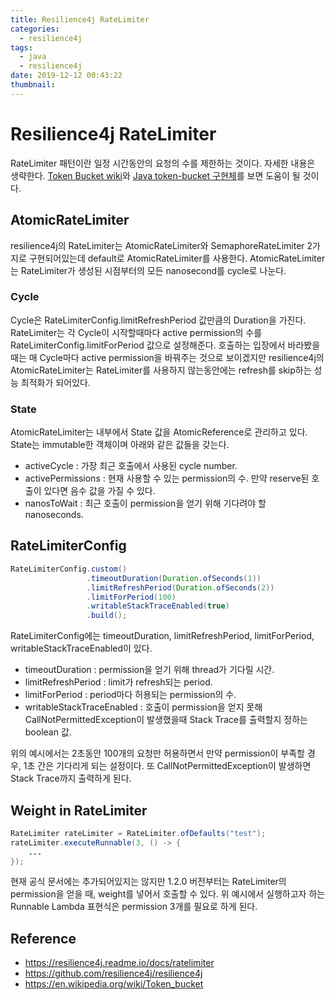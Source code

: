 ```yaml
---
title: Resilience4j RateLimiter
categories:
  - resilience4j
tags:
  - java
  - resilience4j
date: 2019-12-12 00:43:22
thumbnail:
---
```


# Resilience4j RateLimiter

RateLimiter 패턴이란 일정 시간동안의 요청의 수를 제한하는 것이다. 자세한 내용은 생략한다. [Token Bucket wiki](https://en.wikipedia.org/wiki/Token_bucket)와 [Java token-bucket 구현체](https://github.com/bbeck/token-bucket)를 보면 도움이 될 것이다.

## AtomicRateLimiter
resilience4j의 RateLimiter는 AtomicRateLimiter와 SemaphoreRateLimiter 2가지로 구현되어있는데 default로 AtomicRateLimiter를 사용한다. AtomicRateLimiter는 RateLimiter가 생성된 시점부터의 모든 nanosecond를 cycle로 나눈다. 

### Cycle
Cycle은 RateLimiterConfig.limitRefreshPeriod 값만큼의 Duration을 가진다. RateLimiter는 각 Cycle이 시작할때마다 active permission의 수를 RateLimiterConfig.limitForPeriod 값으로 설정해준다. 
호출하는 입장에서 바라봤을 때는 매 Cycle마다 active permission을 바꿔주는 것으로 보이겠지만 resilience4j의 AtomicRateLimiter는 RateLimiter를 사용하지 않는동안에는 refresh를 skip하는 성능 최적화가 되어있다.

### State
AtomicRateLimiter는 내부에서 State 값을 AtomicReference로 관리하고 있다. State는 immutable한 객체이며 아래와 같은 값들을 갖는다.
* activeCycle : 가장 최근 호출에서 사용된 cycle number.
* activePermissions : 현재 사용할 수 있는 permission의 수. 만약 reserve된 호출이 있다면 음수 값을 가질 수 있다.
* nanosToWait : 최근 호출이 permission을 얻기 위해 기다려야 할 nanoseconds.

## RateLimiterConfig
```java
RateLimiterConfig.custom()
                 .timeoutDuration(Duration.ofSeconds(1))
                 .limitRefreshPeriod(Duration.ofSeconds(2))
                 .limitForPeriod(100)
                 .writableStackTraceEnabled(true)
                 .build();
```

RateLimiterConfig에는 timeoutDuration, limitRefreshPeriod, limitForPeriod, writableStackTraceEnabled이 있다.
* timeoutDuration : permission을 얻기 위해 thread가 기다릴 시간.
* limitRefreshPeriod : limit가 refresh되는 period. 
* limitForPeriod : period마다 허용되는 permission의 수.
* writableStackTraceEnabled : 호출이 permission을 얻지 못해 CallNotPermittedException이 발생했을때 Stack Trace를 출력할지 정하는 boolean 값.

위의 예시에서는 2초동안 100개의 요청만 허용하면서 만약 permission이 부족할 경우, 1초 간은 기다리게 되는 설정이다. 또 CallNotPermittedException이 발생하면 Stack Trace까지 출력하게 된다.

## Weight in RateLimiter
```java
RateLimiter rateLimiter = RateLimiter.ofDefaults("test");
rateLimiter.executeRunnable(3, () -> {
    ...
});
```

현재 공식 문서에는 추가되어있지는 않지만 1.2.0 버전부터는 RateLimiter의 permission을 얻을 때, weight를 넣어서 호출할 수 있다. 위 예시에서 실행하고자 하는 Runnable Lambda 표현식은 permission 3개를 필요로 하게 된다. 

## Reference
* https://resilience4j.readme.io/docs/ratelimiter
* https://github.com/resilience4j/resilience4j
* https://en.wikipedia.org/wiki/Token_bucket
